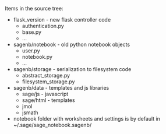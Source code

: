 Items in the source tree:
  * flask\_version - new flask controller code
    * authentication.py
    * base.py
    * ...
  * sagenb/notebook - old python notebook objects
    * user.py
    * notebook.py
    * ...
  * sagenb/storage - serialization to filesystem code
    * abstract\_storage.py
    * filesystem\_storage.py
  * sagenb/data - templates and js libraries
    * sage/js - javascript
    * sage/html - templates
    * jmol
    * jsmath
  * notebook folder with worksheets and settings is by default in ~/.sage/sage\_notebook.sagenb/